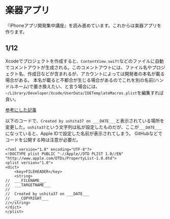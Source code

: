 # 楽器アプリ
『iPhoneアプリ開発集中講座』を読み進めています。これからは楽器アプリを作ります。

## 1/12
Xcodeでプロジェクトを作成すると、`ContentView.swift`などのファイルに自動でコメントアウトが生成される。このコメントアウトには、ファイル名やプロジェクト名、作成日などが含まれるが、アカウントによっては開発者の本名が載る場合がある。
本名が載ると不都合が生じる場合があるのでこれを別の名前(ハンドルネーム)で置き換えたい、と言う場合には、`~/Library/Developer/Xcode/UserData/IDETemplateMacros.plist`を編集すれば良い。

[参考にした記事](https://qiita.com/yudwig/items/855847f0254a13dfb0cc)

以下のコードで、`Created by ushita37 on ___DATE___`と表示されている場所を変更した。`ushita37`という文字列は私が設定したものだが、ここが`___DATE___`になっていると、Apple IDで設定した名前が表示されてしまう。
GitHubなどでコードを公開する時は注意が必要だ。

```
<?xml version="1.0" encoding="UTF-8"?>
<!DOCTYPE plist PUBLIC "-//Apple//DTD PLIST 1.0//EN" "http://www.apple.com/DTDs/PropertyList-1.0.dtd">
<plist version="1.0">
<dict>
    <key>FILEHEADER</key>
    <string>
//  ___FILENAME___
//  ___TARGETNAME___
//  
//  Created by ushita37 on ___DATE___
//  ___COPYRIGHT___
//</string>
</dict>
</plist>

```